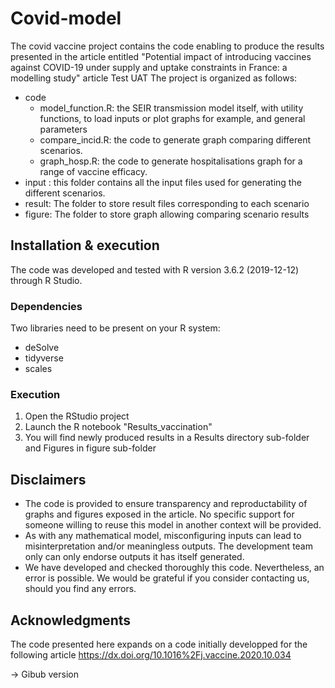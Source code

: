 # Covid-model

The covid vaccine project contains the code enabling to produce the results
presented in the article entitled "Potential impact of introducing vaccines against COVID-19 under supply and uptake constraints in France: a modelling study" article 
Test UAT
The project is organized as follows:
- code
  + model_function.R: the SEIR transmission model itself, with utility functions,
                   to load inputs or plot graphs for example, and general
                   parameters
  + compare_incid.R: the code to generate graph comparing different scenarios.
  + graph_hosp.R: the code to generate hospitalisations graph for a range of vaccine efficacy.
- input : this folder contains all the input files used for generating the different scenarios.
- result: The folder to store result files corresponding to each scenario
- figure: The folder to store graph allowing comparing scenario results
              

## Installation & execution

The code was developed and tested with R version 3.6.2 (2019-12-12) through
R Studio. 

### Dependencies
Two libraries need to be present on your R system:
- deSolve
- tidyverse
- scales


### Execution

1. Open the RStudio project
2. Launch the R notebook "Results_vaccination"
3. You will find newly produced results in a Results directory sub-folder and Figures in figure sub-folder

## Disclaimers

- The code is provided to ensure transparency and reproductability of graphs and
  figures exposed in the article. No specific support for someone willing to reuse this
  model in another context will be provided.
- As with any mathematical model, misconfiguring inputs can lead to
  misinterpretation and/or meaningless outputs. The development team only
  can only endorse outputs it has itself generated.
- We have developed and checked thoroughly this code. Nevertheless, an error is
  possible. We would be grateful if you consider contacting us, should you find
  any errors.

## Acknowledgments
The code presented here expands on a code initially developped for the following article https://dx.doi.org/10.1016%2Fj.vaccine.2020.10.034

-> Gibub version